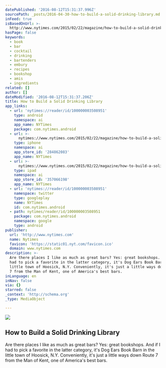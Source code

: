 ```yaml
---
datePublished: '2016-08-12T15:31:37.996Z'
sourcePath: _posts/2016-04-30-how-to-build-a-solid-drinking-library.md
inFeed: true
isBasedOnUrl: >-
  http://www.nytimes.com/2015/02/22/magazine/how-to-build-a-solid-drinking-library.html
hasPage: false
keywords:
  - book
  - bar
  - cocktail
  - drinking
  - bartenders
  - embury
  - recipes
  - bookshop
  - amis
  - ingredients
related: []
author: []
dateModified: '2016-08-12T15:31:37.206Z'
title: How to Build a Solid Drinking Library
app_links:
  - url: 'nytimes://reader/id/100000003508951'
    type: android
    namespace: ai
    app_name: NYTimes
    package: com.nytimes.android
  - url: >-
      nytimes://www.nytimes.com/2015/02/22/magazine/how-to-build-a-solid-drinking-library.html
    type: iphone
    namespace: ai
    app_store_id: '284862083'
    app_name: NYTimes
  - url: >-
      nytimes://www.nytimes.com/2015/02/22/magazine/how-to-build-a-solid-drinking-library.html
    type: ipad
    namespace: ai
    app_store_id: '357066198'
    app_name: NYTimes
  - url: 'nytimes://reader/id/100000003508951'
    namespace: twitter
    type: googleplay
    name: NYTimes
    id: com.nytimes.android
  - path: nytimes/reader/id/100000003508951
    package: com.nytimes.android
    namespace: google
    type: android
publisher:
  url: 'http://www.nytimes.com'
  name: Nytimes
  favicon: 'https://static01.nyt.com/favicon.ico'
  domain: www.nytimes.com
description: >-
  Are there places I like as much as great bars? Yes: great bookshops. And if I
  had to pick a favorite in the latter category, it's Dog Ears Book Barn in the
  little town of Hoosick, N.Y. Conveniently, it's just a little ways down Route
  7 from the Man of Kent, one of America's best bars.
inLanguage: en
inNav: false
via: {}
starred: false
_context: 'http://schema.org'
_type: MediaObject

---
```

<article style=""><img src="https://imgflo.herokuapp.com/graph/vahj1ThiexotieMo/a20254bbfb33d13387e24057f725c12d/croprotate.jpg?cropheight=547&amp;cropwidth=1050&amp;degrees=0&amp;input=https%3A%2F%2Fs3-us-west-2.amazonaws.com%2Fthe-grid-img%2Fp%2F6f3c3486b0667a20b93cfb5b648ccf57af028336.jpg&amp;x=0&amp;y=0" /><h1>How to Build a Solid Drinking Library</h1><p>Are there places I like as much as great bars? Yes: great bookshops. And if I had to pick a favorite in the latter category, it's Dog Ears Book Barn in the little town of Hoosick, N.Y. Conveniently, it's just a little ways down Route 7 from the Man of Kent, one of America's best bars.</p></article>